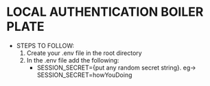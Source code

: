 #   LOCAL AUTHENTICATION BOILER PLATE

*   STEPS TO FOLLOW:
    1.  Create your .env file in the root directory
    2.  In the .env file add the following:
        *   SESSION_SECRET={put any random secret string}. eg-> SESSION_SECRET=howYouDoing